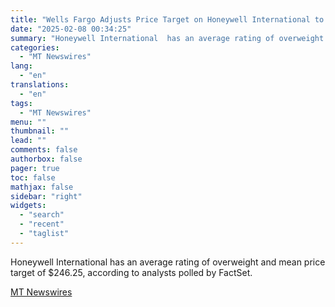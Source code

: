 ```yaml
---
title: "Wells Fargo Adjusts Price Target on Honeywell International to $220 From $240"
date: "2025-02-08 00:34:25"
summary: "Honeywell International  has an average rating of overweight and mean price target of $246.25, according to analysts polled by FactSet."
categories:
  - "MT Newswires"
lang:
  - "en"
translations:
  - "en"
tags:
  - "MT Newswires"
menu: ""
thumbnail: ""
lead: ""
comments: false
authorbox: false
pager: true
toc: false
mathjax: false
sidebar: "right"
widgets:
  - "search"
  - "recent"
  - "taglist"
---
```


Honeywell International has an average rating of overweight and mean price target of $246.25, according to analysts polled by FactSet.

[MT Newswires](https://www.tradingview.com/news/mtnewswires.com:20250207:A3312783:0/)
